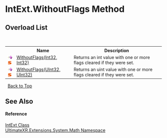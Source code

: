 # IntExt.WithoutFlags Method 
 


## Overload List
&nbsp;<table><tr><th></th><th>Name</th><th>Description</th></tr><tr><td>![Public method](media/pubmethod.gif "Public method")![Static member](media/static.gif "Static member")</td><td><a href="M_UltimateXR_Extensions_System_Math_IntExt_WithoutFlags">WithoutFlags(Int32, Int32)</a></td><td>
Returns an int value with one or more flags cleared if they were set.</td></tr><tr><td>![Public method](media/pubmethod.gif "Public method")![Static member](media/static.gif "Static member")</td><td><a href="M_UltimateXR_Extensions_System_Math_IntExt_WithoutFlags_1">WithoutFlags(UInt32, UInt32)</a></td><td>
Returns an uint value with one or more flags cleared if they were set.</td></tr></table>&nbsp;
<a href="#intext.withoutflags-method">Back to Top</a>

## See Also


#### Reference
<a href="T_UltimateXR_Extensions_System_Math_IntExt">IntExt Class</a><br /><a href="N_UltimateXR_Extensions_System_Math">UltimateXR.Extensions.System.Math Namespace</a><br />